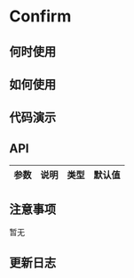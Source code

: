 # Confirm


 ## 何时使用


 ## 如何使用


 ## 代码演示

 ## API

 |参数|说明|类型|默认值|
|:---|:-----|:----|:------|


 ## 注意事项

 暂无

 ## 更新日志